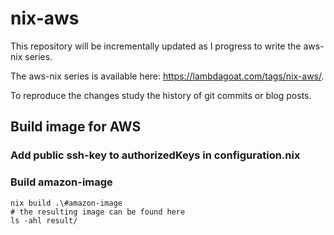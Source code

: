 # nix-aws
This repository will be incrementally updated as I progress to write the aws-nix series.

The aws-nix series is available here: https://lambdagoat.com/tags/nix-aws/.

To reproduce the changes study the history of git commits or blog posts.
## Build image for AWS
### Add public ssh-key to authorizedKeys in configuration.nix
### Build amazon-image
```
nix build .\#amazon-image
# the resulting image can be found here
ls -ahl result/
```
